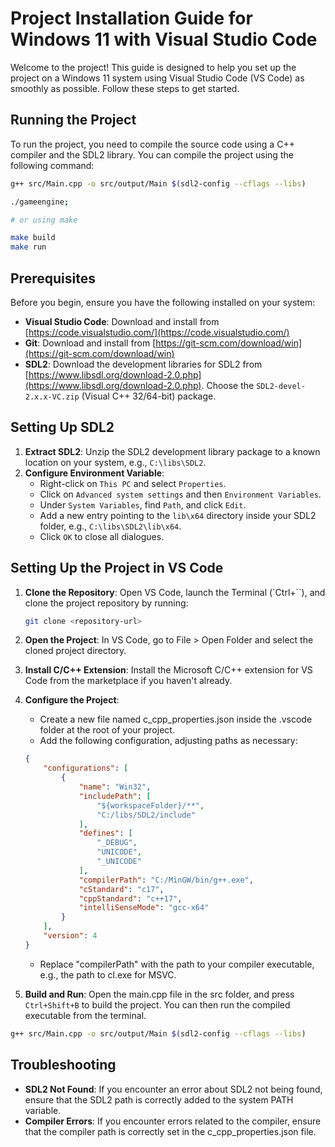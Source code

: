 # Project Installation Guide for Windows 11 with Visual Studio Code

Welcome to the project! This guide is designed to help you set up the project on a Windows 11 system using Visual Studio Code (VS Code) as smoothly as possible. Follow these steps to get started.

## Running the Project

To run the project, you need to compile the source code using a C++ compiler and the SDL2 library. You can compile the project using the following command:

```bash
g++ src/Main.cpp -o src/output/Main $(sdl2-config --cflags --libs)

./gameengine;

# or using make

make build
make run
```

## Prerequisites

Before you begin, ensure you have the following installed on your system:
- **Visual Studio Code**: Download and install from [https://code.visualstudio.com/](https://code.visualstudio.com/)
- **Git**: Download and install from [https://git-scm.com/download/win](https://git-scm.com/download/win)
- **SDL2**: Download the development libraries for SDL2 from [https://www.libsdl.org/download-2.0.php](https://www.libsdl.org/download-2.0.php). Choose the `SDL2-devel-2.x.x-VC.zip` (Visual C++ 32/64-bit) package.

## Setting Up SDL2

1. **Extract SDL2**: Unzip the SDL2 development library package to a known location on your system, e.g., `C:\libs\SDL2`.
2. **Configure Environment Variable**:
   - Right-click on `This PC` and select `Properties`.
   - Click on `Advanced system settings` and then `Environment Variables`.
   - Under `System Variables`, find `Path`, and click `Edit`.
   - Add a new entry pointing to the `lib\x64` directory inside your SDL2 folder, e.g., `C:\libs\SDL2\lib\x64`.
   - Click `OK` to close all dialogues.

## Setting Up the Project in VS Code

1. **Clone the Repository**: Open VS Code, launch the Terminal (`Ctrl+``), and clone the project repository by running:
   ```bash
   git clone <repository-url>
   ```
2. **Open the Project**: In VS Code, go to File > Open Folder and select the cloned project directory.

3. **Install C/C++ Extension**: Install the Microsoft C/C++ extension for VS Code from the marketplace if you haven't already.

4. **Configure the Project**:

    - Create a new file named c_cpp_properties.json inside the .vscode folder at the root of your project.
    - Add the following configuration, adjusting paths as necessary:
    ```json
    {
        "configurations": [
            {
                "name": "Win32",
                "includePath": [
                    "${workspaceFolder}/**",
                    "C:/libs/SDL2/include"
                ],
                "defines": [
                    "_DEBUG",
                    "UNICODE",
                    "_UNICODE"
                ],
                "compilerPath": "C:/MinGW/bin/g++.exe",
                "cStandard": "c17",
                "cppStandard": "c++17",
                "intelliSenseMode": "gcc-x64"
            }
        ],
        "version": 4
    }
    ```
    - Replace "compilerPath" with the path to your compiler executable, e.g., the path to cl.exe for MSVC.
5. **Build and Run**: Open the main.cpp file in the src folder, and press `Ctrl+Shift+B` to build the project. You can then run the compiled executable from the terminal.

```bash
g++ src/Main.cpp -o src/output/Main $(sdl2-config --cflags --libs)
```

## Troubleshooting

- **SDL2 Not Found**: If you encounter an error about SDL2 not being found, ensure that the SDL2 path is correctly added to the system PATH variable.
- **Compiler Errors**: If you encounter errors related to the compiler, ensure that the compiler path is correctly set in the c_cpp_properties.json file.
